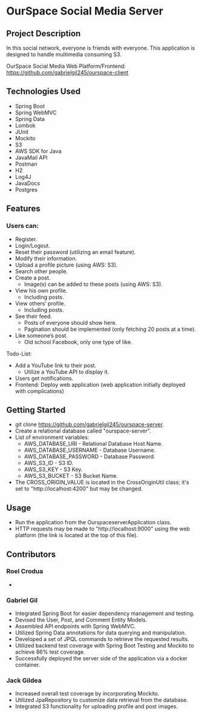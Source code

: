 # OurSpace Social Media Server
## Project Description
In this social network, everyone is friends with everyone. This application is designed to handle multimedia consuming S3.

OurSpace Social Media Web Platform/Frontend: https://github.com/gabrielgil245/ourspace-client

## Technologies Used
- Spring Boot
- Spring WebMVC
- Spring Data
- Lombok
- JUnit
- Mockito
- S3
- AWS SDK for Java
- JavaMail API
- Postman
- H2
- Log4J
- JavaDocs
- Postgres

## Features
### Users can:
- Register.
- Login/Logout.
- Reset their password (utilizing an email feature).
- Modify their information.
- Upload a profile picture (using AWS: S3).
- Search other people.
- Create a post.
  - Image(s) can be added to these posts (using AWS: S3).
- View his own profile.
  - Including posts.
- View others’ profile.
  - Including posts.
- See their feed.
  - Posts of everyone should show here.
  - Pagination should be implemented (only fetching 20 posts at a time).
- Like someone’s post.
  - Old school Facebook, only one type of like.

Todo-List:
- Add a YouTube link to their post.
  - Utilize a YouTube API to display it.
- Users get notifications.
- Frontend: Deploy web application (web application initially deployed with complications)

## Getting Started
- git clone https://github.com/gabrielgil245/ourspace-server.
- Create a relational database called "ourspace-server".
- List of environment variables:
  - AWS_DATABASE_URI - Relational Database Host Name.
  - AWS_DATABASE_USERNAME - Database Username.
  - AWS_DATABASE_PASSWORD - Database Password.
  - AWS_S3_ID - S3 ID.
  - AWS_S3_KEY - S3 Key.
  - AWS_S3_BUCKET - S3 Bucket Name.
- The CROSS_ORIGIN_VALUE is located in the CrossOriginUtil class; it's set to "http://localhost:4200" but may be changed.

## Usage
- Run the application from the OurspaceserverApplication class.
- HTTP requests may be made to "http://localhost:9000" using the web platform (the link is located at the top of this file).

## Contributors
### Roel Crodua
  - 
### Gabriel Gil
  - Integrated Spring Boot for easier dependency management and testing.
  - Devised the User, Post, and Comment Entity Models.
  - Assembled API endpoints with Spring WebMVC.
  - Utilized Spring Data annotations for data querying and manipulation.
  - Developed a set of JPQL commands to retrieve the requested results.
  - Utilized backend test coverage with Spring Boot Testing and Mockito to achieve 86% test coverage.
  - Successfully deployed the server side of the application via a docker container.
### Jack Gildea
  - Increased overall test coverage by incorporating Mockito.
  - Utilized JpaRepository to customize data retrieval from the database.
  - Integrated S3 functionality for uploading profile and post images.

